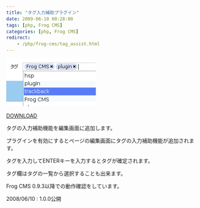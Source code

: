```yaml
---
title: "タグ入力補助プラグイン"
date: 2009-06-10 00:28:00
tags: [php, Frog CMS]
categories: [php, Frog CMS]
redirect:
    - /php/frog-cms/tag_assist.html
---
```



![tag_assistスクリーンショット][1] 

 [1]: /images/2009_0610_tag_assist_ss_20090610.png

[DOWNLOAD][2] 

 [2]: /files/tag_assist_1.0.0_20090610.zip

タグの入力補助機能を編集画面に追加します。 

プラグインを有効にするとページの編集画面にタグの入力補助機能が追加されます。
	  
タグを入力してENTERキーを入力するとタグが確定されます。
	  
タグ欄はタグの一覧から選択することも出来ます。 

Frog CMS 0.9.3以降での動作確認をしています。
  


2008/06/10
: 1.0.0公開
